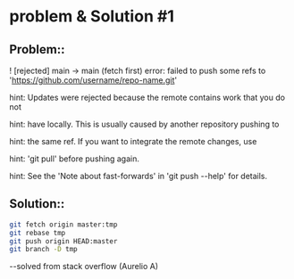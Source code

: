 # problem & Solution #1
## Problem::

! [rejected] main -> main (fetch first) error: failed to push some refs to 'https://github.com/username/repo-name.git'

 hint: Updates were rejected because the remote contains work that you do not 

 hint: have locally. This is usually caused by another repository pushing to 

 hint: the same ref. If you want to integrate the remote changes, use 
 
 hint: 'git pull' before pushing again. 
 
 hint: See the 'Note about fast-forwards' in 'git push --help' for details.

## Solution::

```bash
git fetch origin master:tmp
git rebase tmp
git push origin HEAD:master
git branch -D tmp 
```
--solved from stack overflow (Aurelio A)